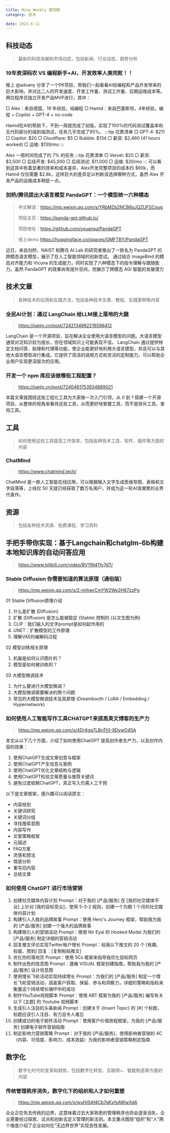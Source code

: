 ```yaml
---
title: Mine Weekly 第四期
category: 技术

date: 2023-6-11
---
```



## 科技动态
> 最新的科技进展和市场动态，包括新闻、行业动态、趋势分析

### 19年资深码农 VS 编程新手+AI，开发效率人类完败！！
推上 @advany 分享了一个PK项目，带我们一起看看AI给编程和产品开发带来的巨大影响，并对比二人的开发速度、开发工作量、测试工作量、后期运维成本等。
两位程序员独立开发产品MVP进行，其中：

▢ Alex：来自德国，19 年经验，纯编程
▢ Hamid：来自巴基斯坦，4年经验，编程 + Copilot + GPT-4 + no-code

Hamid在AI的帮助下，不到一周就完成了初版，实现了100%的代码测试覆盖率和无代码部分的端到端测试，任务几乎完成了95%。
:::tip 花费清单
▢ GPT-4: $211
▢ Copilot: $20
▢ Cloudflare: $5
▢ Bubble: $134
▢ 薪资: $2,460 (41 hours worked)
▢ 运维: $139/mo
:::

Alex 一周时间完成了约 7% 的任务
:::tip 花费清单
▢ Vercel: $20
▢ 薪资: $3,500
▢ 后续开发: $45,000
▢ 后续测试: $11,000
▢ 运维: $20/mo
:::
可以看到这其中有着显著的效率和成本差异，Alex开发完整项目的成本约 $60k，而 Hamid 仅仅需要 $2.8k，这样巨大的差异足以判断该选择哪种方式，虽然 Alex 开发产品的运维成本稍低一点。

### 剑桥/腾讯提出大语言模型 PandaGPT：一个模型统一六种模态
> 中文解读：https://mp.weixin.qq.com/s/YRbMZb2NCB6sJQZUFSCoug
>
> 项目主页：https://panda-gpt.github.io/
>
> 项目地址：https://github.com/yxuansu/PandaGPT
>
> 线上demo https://huggingface.co/spaces/GMFTBY/PandaGPT

近日，来自剑桥、NAIST 和腾讯 AI Lab 的研究者推出了一款名为 PandaGPT 的跨模态语言模型，展示了在人工智能领域的创新尝试。
通过结合 ImageBind 的模态对齐能力和 Vicuna 的生成能力，同时实现了六种模态下的指令理解与跟随能力。虽然 PandaGPT 的效果尚有提升空间，但展示了跨模态 AGI 智能的发展潜力



## 技术文章
> 各种技术的应用和实践方法，包括各种技术文章、教程、实践案例等内容

### 全民AI计划：通过 LangChain 给LLM接上落地的大腿
> https://juejin.cn/post/7242134982218596412

LangChain 是一个开源项目，旨在解决企业使用大语言模型的问题。大语言模型通常对泛知识较为擅长，但在领域知识上可能表现不佳。 LangChain 通过提供特定文档问答、助理和代理等功能，使企业能更好地利用大语言模型，并且可以与其他大语言模型进行集成。它提供了简洁的调用方式和灵活的定制能力，可以帮助企业用户实现更深层次的应用。

### 开发一个 npm 库应该做哪些工程配置？
> https://juejin.cn/post/7240461753934889021

本篇文章就围绕这些工程化工具为大家做一次入门引领，从 0 到 1 搭建一个开源项目，从整体的视角来看待这些工具，从而更好地掌握工具，而不是排斥工具、害怕工具。

## 工具
> 如何使用这些工具提高工作效率，包括各种技术工具、软件、插件等方面的内容

### ChatMind
> https://www.chatmind.tech/

ChatMind 是一款人工智能在线应用，可以根据输入文字生成思维导图、表格和文字段落等，上线仅 50 天就已经获取了数万名用户，并成为这一轮AI浪潮里的业界代表作。

## 资源
> 包括各种技术资源、免费课程、学习资料

## 手把手带你实现：基于Langchain和chatglm-6b构建本地知识库的自动问答应用
> https://www.bilibili.com/video/BV11N411y7dT/

### Stable Diffusion 你需要知道的算法原理（通俗版）
> https://mp.weixin.qq.com/s/2-mihwrCmYW2We2H67zzPg

01 Stable Diffusion原理介绍

1. 什么是扩散 (Diffusion)
2. 扩散 (Diffusion) 是怎么能被稳定 (Stable) 控制的 (以文生图为例)
3. CLIP：我们输入的文字prompt是如何起作用的
4. UNET：扩散模型的工作原理
5. 理解VAE的编解码过程

02 模型训练相关原理

1. 机器是如何认识图片的？
2. 模型是如何被训练的？

03 大模型微调技术

1. 为什么要进行大模型微调？
2. 大模型微调需要解决的两个问题
3. 常见的大模型微调技术及其原理 (Dreambooth / LoRA / Embedding / Hypernetwork)

### 如何使用人工智能写作工具CHATGPT来提高英文博客的生产力
> https://mp.weixin.qq.com/s/4Dr4gq7LBnTh1-9DywO45A

本文从以下几个方面，介绍了如何使用ChatGPT 提高创作者生产力，以及创作内容的效果：

1. 使用ChatGPT生成文章创意与框架
2. 使用ChatGPT产生信息与案例
3. 使用ChatGPT优化文章结构与逻辑
4. 使用ChatGPT检验文章质量与推荐关键词
5. 避免过度依赖ChatGPT，真正写入仍需人工干预

以下是文章框架，感兴趣可以阅读原文：

- 内容规划
- 关键词研究
- 关键词分组
- 寻找搜索意图
- 内容写作
- 文案策略框架
- 元描述
- FAQ方案
- 灵感和想法
- 情感分析
- 重写旧内容
- 总结文章 

### 如何使用 ChatGPT 进行市场营销
1. 创建社交媒体内容计划
Prompt：对于我的 [产品/服务] 在 [我的社交媒体平台] 上针对 [我的目标受众]，使用 5-3-2 规则，创建一个为期 1 个月的社交媒体内容计划
2. 构建引人入胜的品牌故事
Prompt：使用 Hero's Journey 框架，帮助我为我的 [产品/服务] 创建一个强大的品牌故事
3. 构建吸引人的营销活动
Prompt：使用 Nir Eyal 的 Hooked Model 为我们的 [产品/服务] 制定详细的营销活动
4. 回复推文评论实现Twitter账户增长
Prompt：给我以下推文的 20 个 [有趣、权威、周到] 回复：[复制粘贴推文]
5. 优化你的落地页
Prompt：使用 5Cs 框架来指导我优化目标网页
6. 制作出色的信息图
Prompt：遵循 VISUAL 框架创建指南，帮助我为我的 [产品/服务] 设计信息图
7. 使用增长飞轮活动实现持续增长
Prompt：为我们的 [产品/服务] 制定一个增长飞轮营销活动，涵盖客户获取、保留、参与和洞察力，详细的策略和指标来衡量这个持续增长循环中的成功
8. 制作YouTube视频脚本
Prompt：使用 ABT 框架为我的 [产品/服务] 编写有关以下 [主题] 的 Youtube 视频脚本
9. 生成引人注目的头条新闻
Prompt：创建关于 {Insert Topic} 的 [#] 个标题，标题应该引人注目、有力且令人难忘
10. 创建成功的电子邮件活动
Prompt：使用客户价值旅程框架，为我的 [产品/服务] 创建电子邮件营销指南
11. 制定影响力营销策略
Prompt：对于我的 [产品/服务]，使用影响者营销的 4C（内容、可信度、影响力、成本效益）为我的影响者营销策略制定指南

## 数字化
> 数字化时代的变革和趋势，包括数字化转型、互联网+、智能制造等方面的内容

### 传统管理秩序消失，数字化下的组织和人才如何重塑
> https://mp.weixin.qq.com/s/wuHISAf4Cb7qKxfsAWwXdA

企业正在失去传统的边界，这意味着过去大家熟悉的管理秩序也将会逐渐消失，企业需要经过探索、试点和创新去定义管理的新法则。本文重点围绕“组织”和“人”两个维度介绍了企业如何在“无边界世界”实现良性发展。


